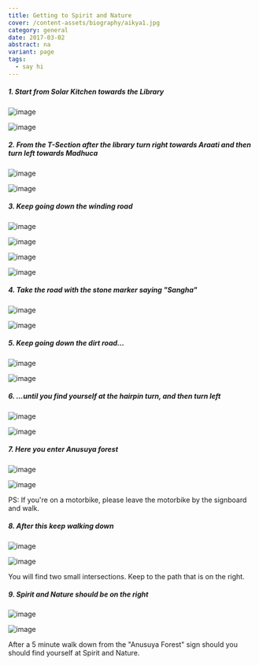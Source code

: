 ```yaml
---
title: Getting to Spirit and Nature
cover: /content-assets/biography/aikya1.jpg
category: general
date: 2017-03-02
abstract: na
variant: page
tags:
  - say hi
---
```


##### 1. Start from Solar Kitchen towards the Library

![image](/content-assets/getting-to-spirit-and-nature/1img_1024X768.jpg)

![image](/content-assets/getting-to-spirit-and-nature/2img_1024X768.jpg)

##### 2. From the T-Section after the library turn right towards Araati and then turn left towards Madhuca

![image](/content-assets/getting-to-spirit-and-nature/3img_1024X768.jpg)

![image](/content-assets/getting-to-spirit-and-nature/4img_1024X768.jpg)

##### 3. Keep going down the winding road

![image](/content-assets/getting-to-spirit-and-nature/5img_1024X768.jpg)

![image](/content-assets/getting-to-spirit-and-nature/6img_1024X768.jpg)

![image](/content-assets/getting-to-spirit-and-nature/7img_1024X768.jpg)

![image](/content-assets/getting-to-spirit-and-nature/8img_1024X768.jpg)

##### 4. Take the road with the stone marker saying "Sangha"

![image](/content-assets/getting-to-spirit-and-nature/9img_1024X768.jpg)

![image](/content-assets/getting-to-spirit-and-nature/10img_1024X768.jpg)

##### 5. Keep going down the dirt road...

![image](/content-assets/getting-to-spirit-and-nature/11img_1024X768.jpg)

![image](/content-assets/getting-to-spirit-and-nature/12img_1024X768.jpg)

##### 6. ...until you find yourself at the hairpin turn, and then turn left

![image](/content-assets/getting-to-spirit-and-nature/13img_1024X768.jpg)

![image](/content-assets/getting-to-spirit-and-nature/14img_1024X768.jpg)

##### 7. Here you enter Anusuya forest

![image](/content-assets/getting-to-spirit-and-nature/15img_1024X768.jpg)

![image](/content-assets/getting-to-spirit-and-nature/16img_1024X768.jpg)

PS: If you're on a motorbike, please leave the motorbike by the signboard and walk.

##### 8. After this keep walking down

![image](/content-assets/getting-to-spirit-and-nature/17img_1024X768.jpg)

![image](/content-assets/getting-to-spirit-and-nature/18img_1024X768.jpg)

You will find two small intersections. Keep to the path that is on the right.

##### 9. Spirit and Nature should be on the right

![image](/content-assets/getting-to-spirit-and-nature/19img_1024X768.jpg)

![image](/content-assets/getting-to-spirit-and-nature/20img_1024X768.jpg)

After a 5 minute walk down from the "Anusuya Forest" sign should you should find yourself at Spirit and Nature.